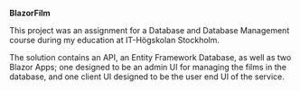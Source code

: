**BlazorFilm**

This project was an assignment for a Database and Database Management course during my education at IT-Högskolan Stockholm.

The solution contains an API, an Entity Framework Database, as well as two Blazor Apps; one designed to be an admin UI for managing the films in the database, and one client UI designed to be the user end UI of the service.
